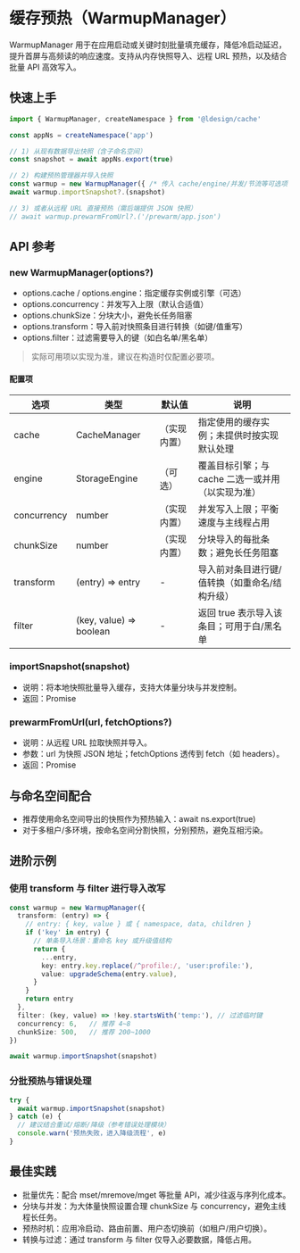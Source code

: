 # 缓存预热（WarmupManager）

WarmupManager 用于在应用启动或关键时刻批量填充缓存，降低冷启动延迟，提升首屏与高频读的响应速度。支持从内存快照导入、远程 URL 预热，以及结合批量 API 高效写入。

## 快速上手

```ts
import { WarmupManager, createNamespace } from '@ldesign/cache'

const appNs = createNamespace('app')

// 1) 从现有数据导出快照（含子命名空间）
const snapshot = await appNs.export(true)

// 2) 构建预热管理器并导入快照
const warmup = new WarmupManager({ /* 传入 cache/engine/并发/节流等可选项 */ })
await warmup.importSnapshot?.(snapshot)

// 3) 或者从远程 URL 直接预热（需后端提供 JSON 快照）
// await warmup.prewarmFromUrl?.('/prewarm/app.json')
```

## API 参考

### new WarmupManager(options?)
- options.cache / options.engine：指定缓存实例或引擎（可选）
- options.concurrency：并发写入上限（默认合适值）
- options.chunkSize：分块大小，避免长任务阻塞
- options.transform：导入前对快照条目进行转换（如键/值重写）
- options.filter：过滤需要导入的键（如白名单/黑名单）

> 实际可用项以实现为准，建议在构造时仅配置必要项。

#### 配置项

| 选项 | 类型 | 默认值 | 说明 |
| --- | --- | --- | --- |
| cache | CacheManager | （实现内置） | 指定使用的缓存实例；未提供时按实现默认处理 |
| engine | StorageEngine | （可选） | 覆盖目标引擎；与 cache 二选一或并用（以实现为准） |
| concurrency | number | （实现内置） | 并发写入上限；平衡速度与主线程占用 |
| chunkSize | number | （实现内置） | 分块导入的每批条数；避免长任务阻塞 |
| transform | (entry) => entry | - | 导入前对条目进行键/值转换（如重命名/结构升级） |
| filter | (key, value) => boolean | - | 返回 true 表示导入该条目；可用于白/黑名单 |

### importSnapshot(snapshot)
- 说明：将本地快照批量导入缓存，支持大体量分块与并发控制。
- 返回：Promise<void>

### prewarmFromUrl(url, fetchOptions?)
- 说明：从远程 URL 拉取快照并导入。
- 参数：url 为快照 JSON 地址；fetchOptions 透传到 fetch（如 headers）。
- 返回：Promise<void>

## 与命名空间配合
- 推荐使用命名空间导出的快照作为预热输入：await ns.export(true)
- 对于多租户/多环境，按命名空间分割快照，分别预热，避免互相污染。

## 进阶示例

### 使用 transform 与 filter 进行导入改写
```ts
const warmup = new WarmupManager({
  transform: (entry) => {
    // entry: { key, value } 或 { namespace, data, children }
    if ('key' in entry) {
      // 单条导入场景：重命名 key 或升级值结构
      return {
        ...entry,
        key: entry.key.replace(/^profile:/, 'user:profile:'),
        value: upgradeSchema(entry.value),
      }
    }
    return entry
  },
  filter: (key, value) => !key.startsWith('temp:'), // 过滤临时键
  concurrency: 6,   // 推荐 4~8
  chunkSize: 500,   // 推荐 200~1000
})

await warmup.importSnapshot(snapshot)
```

### 分批预热与错误处理
```ts
try {
  await warmup.importSnapshot(snapshot)
} catch (e) {
  // 建议结合重试/熔断/降级（参考错误处理模块）
  console.warn('预热失败，进入降级流程', e)
}
```

## 最佳实践
- 批量优先：配合 mset/mremove/mget 等批量 API，减少往返与序列化成本。
- 分块与并发：为大体量快照设置合理 chunkSize 与 concurrency，避免主线程长任务。
- 预热时机：应用冷启动、路由前置、用户态切换前（如租户/用户切换）。
- 转换与过滤：通过 transform 与 filter 仅导入必要数据，降低占用。

